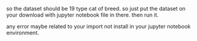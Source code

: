 so the dataset should be 19 type cat of breed. so just put the dataset on your download with jupyter notebook file in there. then run it. 

any error maybe related to your import not install in your jupyter notebook environment.
